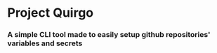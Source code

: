 # Project Quirgo

### A simple CLI tool made to easily setup github repositories' variables and secrets
